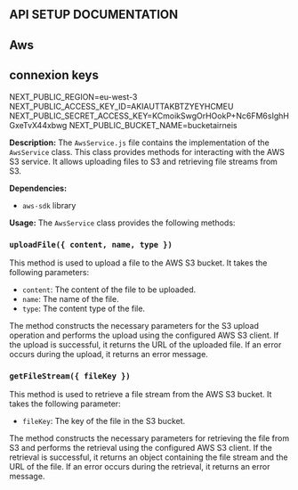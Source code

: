 ## API SETUP DOCUMENTATION

## Aws

## connexion keys

NEXT_PUBLIC_REGION=eu-west-3
NEXT_PUBLIC_ACCESS_KEY_ID=AKIAUTTAKBTZYEYHCMEU
NEXT_PUBLIC_SECRET_ACCESS_KEY=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
NEXT_PUBLIC_BUCKET_NAME=bucketairneis

**Description:**
The `AwsService.js` file contains the implementation of the `AwsService` class. This class provides methods for interacting with the AWS S3 service. It allows uploading files to S3 and retrieving file streams from S3.

**Dependencies:**

- `aws-sdk` library

**Usage:**
The `AwsService` class provides the following methods:

### `uploadFile({ content, name, type })`

This method is used to upload a file to the AWS S3 bucket. It takes the following parameters:

- `content`: The content of the file to be uploaded.
- `name`: The name of the file.
- `type`: The content type of the file.

The method constructs the necessary parameters for the S3 upload operation and performs the upload using the configured AWS S3 client. If the upload is successful, it returns the URL of the uploaded file. If an error occurs during the upload, it returns an error message.

### `getFileStream({ fileKey })`

This method is used to retrieve a file stream from the AWS S3 bucket. It takes the following parameter:

- `fileKey`: The key of the file in the S3 bucket.

The method constructs the necessary parameters for retrieving the file from S3 and performs the retrieval using the configured AWS S3 client. If the retrieval is successful, it returns an object containing the file stream and the URL of the file. If an error occurs during the retrieval, it returns an error message.
